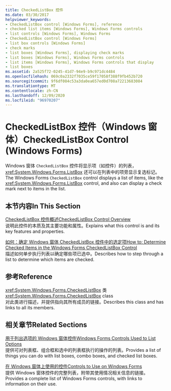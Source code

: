 ```yaml
---
title: CheckedListBox 控件
ms.date: 03/30/2017
helpviewer_keywords:
- CheckedListBox control [Windows Forms], reference
- checked list items [Windows Forms], Windows Forms controls
- list controls [Windows Forms], Windows Forms
- CheckedListBox control [Windows Forms]
- list box controls [Windows Forms]
- check marks
- list boxes [Windows Forms], displaying check marks
- list boxes [Windows Forms], Windows Forms controls
- list items [Windows Forms], Windows Forms controls that display
- list boxes
ms.assetid: 2a525f72-0245-41d7-94e9-b9c971dc4484
ms.openlocfilehash: 069c0a2332f7035ce59f17058f388f9fb452b720
ms.sourcegitcommit: 9f6df084c53a3da0ea657ed0d708a72213683084
ms.translationtype: MT
ms.contentlocale: zh-CN
ms.lasthandoff: 12/09/2020
ms.locfileid: "96970207"
---
```

# <a name="checkedlistbox-control-windows-forms"></a><span data-ttu-id="adaa1-102">CheckedListBox 控件（Windows 窗体）</span><span class="sxs-lookup"><span data-stu-id="adaa1-102">CheckedListBox Control (Windows Forms)</span></span>
<span data-ttu-id="adaa1-103">Windows 窗体 `CheckedListBox` 控件将显示项（如控件）的列表， <xref:System.Windows.Forms.ListBox> 还可以在列表中的项旁显示复选标记。</span><span class="sxs-lookup"><span data-stu-id="adaa1-103">The Windows Forms `CheckedListBox` control displays a list of items, like the <xref:System.Windows.Forms.ListBox> control, and also can display a check mark next to items in the list.</span></span>  
  
## <a name="in-this-section"></a><span data-ttu-id="adaa1-104">本节内容</span><span class="sxs-lookup"><span data-stu-id="adaa1-104">In This Section</span></span>  
 [<span data-ttu-id="adaa1-105">CheckedListBox 控件概述</span><span class="sxs-lookup"><span data-stu-id="adaa1-105">CheckedListBox Control Overview</span></span>](checkedlistbox-control-overview-windows-forms.md)  
 <span data-ttu-id="adaa1-106">说明此控件的本质及其主要功能和属性。</span><span class="sxs-lookup"><span data-stu-id="adaa1-106">Explains what this control is and its key features and properties.</span></span>  
  
 [<span data-ttu-id="adaa1-107">如何：确定 Windows 窗体 CheckedListBox 控件中的选定项</span><span class="sxs-lookup"><span data-stu-id="adaa1-107">How to: Determine Checked Items in the Windows Forms CheckedListBox Control</span></span>](how-to-determine-checked-items-in-the-windows-forms-checkedlistbox-control.md)  
 <span data-ttu-id="adaa1-108">描述如何单步执行列表以确定哪些项已选中。</span><span class="sxs-lookup"><span data-stu-id="adaa1-108">Describes how to step through a list to determine which items are checked.</span></span>  
  
## <a name="reference"></a><span data-ttu-id="adaa1-109">参考</span><span class="sxs-lookup"><span data-stu-id="adaa1-109">Reference</span></span>  
 <span data-ttu-id="adaa1-110"><xref:System.Windows.Forms.CheckedListBox> 类</span><span class="sxs-lookup"><span data-stu-id="adaa1-110"><xref:System.Windows.Forms.CheckedListBox> class</span></span>  
 <span data-ttu-id="adaa1-111">对此类进行描述，并提供指向其所有成员的链接。</span><span class="sxs-lookup"><span data-stu-id="adaa1-111">Describes this class and has links to all its members.</span></span>  
  
## <a name="related-sections"></a><span data-ttu-id="adaa1-112">相关章节</span><span class="sxs-lookup"><span data-stu-id="adaa1-112">Related Sections</span></span>  
 [<span data-ttu-id="adaa1-113">用于列出选项的 Windows 窗体控件</span><span class="sxs-lookup"><span data-stu-id="adaa1-113">Windows Forms Controls Used to List Options</span></span>](windows-forms-controls-used-to-list-options.md)  
 <span data-ttu-id="adaa1-114">提供可对列表框、组合框和选中的列表框执行的操作的列表。</span><span class="sxs-lookup"><span data-stu-id="adaa1-114">Provides a list of things you can do with list boxes, combo boxes, and checked list boxes.</span></span>  
  
 [<span data-ttu-id="adaa1-115">在 Windows 窗体上使用的控件</span><span class="sxs-lookup"><span data-stu-id="adaa1-115">Controls to Use on Windows Forms</span></span>](controls-to-use-on-windows-forms.md)  
 <span data-ttu-id="adaa1-116">提供 Windows 窗体控件的完整列表，附带其使用情况相关信息的链接。</span><span class="sxs-lookup"><span data-stu-id="adaa1-116">Provides a complete list of Windows Forms controls, with links to information on their use.</span></span>
